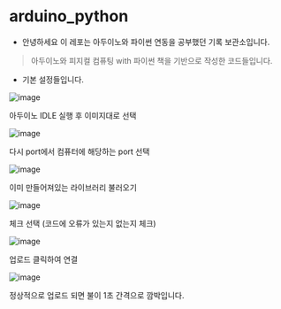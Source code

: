 # arduino_python

* 안녕하세요 이 레포는 아두이노와 파이썬 연동을 공부했던 기록 보관소입니다.
> 아두이노와 피지컬 컴퓨팅 with 파이썬 책을 기반으로 작성한 코드들입니다.

* 기본 설정들입니다.

![image](https://github.com/morningB/arduino_python/assets/114423035/4711d6ac-856f-41fb-ae71-faca842cc27a)


아두이노 IDLE 실행 후 이미지대로 선택

![image](https://github.com/morningB/arduino_python/assets/114423035/0558c342-780d-4cad-bb72-3703e661c5bf)


다시 port에서 컴퓨터에 해당하는 port 선택

![image](https://github.com/morningB/arduino_python/assets/114423035/98eb044d-0eb3-4cc1-afae-f0cc9b76379e)


이미 만들어져있는 라이브러리 불러오기

![image](https://github.com/morningB/arduino_python/assets/114423035/f72d9426-afa4-4aca-926e-f9f0b9f585ea)


체크 선택 (코드에 오류가 있는지 없는지 체크)

![image](https://github.com/morningB/arduino_python/assets/114423035/093fb279-aee9-4bfb-85fd-b7b6a31a5769)


업로드 클릭하여 연결

![image](https://github.com/morningB/arduino_python/assets/114423035/96f6f7e2-b664-4837-8619-94609dd9c4f9)


정상적으로 업로드 되면 불이 1초 간격으로 깜박입니다.
